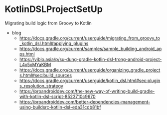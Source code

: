 # KotlinDSLProjectSetUp
Migrating build logic from Groovy to Kotlin
* blog
  + https://docs.gradle.org/current/userguide/migrating_from_groovy_to_kotlin_dsl.html#applying_plugins
  + https://docs.gradle.org/current/samples/sample_building_android_apps.html
  + https://viblo.asia/p/su-dung-gradle-kotlin-dsl-trong-android-project-L4x5xMYaKBM
  + https://docs.gradle.org/current/userguide/organizing_gradle_projects.html#sec:build_sources
  + https://docs.gradle.org/current/userguide/kotlin_dsl.html#sec:plugins_resolution_strategy
  + https://proandroiddev.com/the-new-way-of-writing-build-gradle-with-kotlin-dsl-script-8523710c9670
  + https://proandroiddev.com/better-dependencies-management-using-buildsrc-kotlin-dsl-eda31cdb81bf

